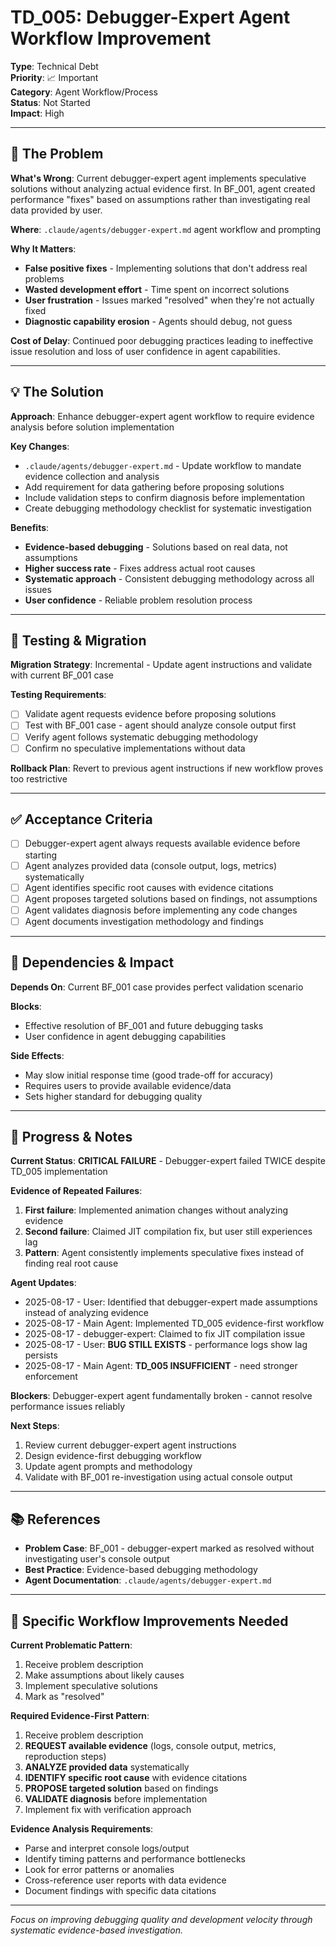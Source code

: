 # TD_005: Debugger-Expert Agent Workflow Improvement

**Type**: Technical Debt  
**Priority**: 📈 Important  
**Category**: Agent Workflow/Process  
**Status**: Not Started  
**Impact**: High

---

## 🔧 The Problem
**What's Wrong**: Current debugger-expert agent implements speculative solutions without analyzing actual evidence first. In BF_001, agent created performance "fixes" based on assumptions rather than investigating real data provided by user.

**Where**: `.claude/agents/debugger-expert.md` agent workflow and prompting

**Why It Matters**: 
- **False positive fixes** - Implementing solutions that don't address real problems
- **Wasted development effort** - Time spent on incorrect solutions
- **User frustration** - Issues marked "resolved" when they're not actually fixed
- **Diagnostic capability erosion** - Agents should debug, not guess

**Cost of Delay**: Continued poor debugging practices leading to ineffective issue resolution and loss of user confidence in agent capabilities.

---

## 💡 The Solution
**Approach**: Enhance debugger-expert agent workflow to require evidence analysis before solution implementation

**Key Changes**:
- `.claude/agents/debugger-expert.md` - Update workflow to mandate evidence collection and analysis
- Add requirement for data gathering before proposing solutions  
- Include validation steps to confirm diagnosis before implementation
- Create debugging methodology checklist for systematic investigation

**Benefits**: 
- **Evidence-based debugging** - Solutions based on real data, not assumptions
- **Higher success rate** - Fixes address actual root causes
- **Systematic approach** - Consistent debugging methodology across all issues
- **User confidence** - Reliable problem resolution process

---

## 🧪 Testing & Migration
**Migration Strategy**: Incremental - Update agent instructions and validate with current BF_001 case

**Testing Requirements**:
- [ ] Validate agent requests evidence before proposing solutions
- [ ] Test with BF_001 case - agent should analyze console output first
- [ ] Verify agent follows systematic debugging methodology
- [ ] Confirm no speculative implementations without data

**Rollback Plan**: Revert to previous agent instructions if new workflow proves too restrictive

---

## ✅ Acceptance Criteria
- [ ] Debugger-expert agent always requests available evidence before starting
- [ ] Agent analyzes provided data (console output, logs, metrics) systematically  
- [ ] Agent identifies specific root causes with evidence citations
- [ ] Agent proposes targeted solutions based on findings, not assumptions
- [ ] Agent validates diagnosis before implementing any code changes
- [ ] Agent documents investigation methodology and findings

---

## 🔄 Dependencies & Impact
**Depends On**: Current BF_001 case provides perfect validation scenario

**Blocks**: 
- Effective resolution of BF_001 and future debugging tasks
- User confidence in agent debugging capabilities

**Side Effects**: 
- May slow initial response time (good trade-off for accuracy)
- Requires users to provide available evidence/data
- Sets higher standard for debugging quality

---

## 📝 Progress & Notes

**Current Status**: **CRITICAL FAILURE** - Debugger-expert failed TWICE despite TD_005 implementation

**Evidence of Repeated Failures**:
1. **First failure**: Implemented animation changes without analyzing evidence
2. **Second failure**: Claimed JIT compilation fix, but user still experiences lag
3. **Pattern**: Agent consistently implements speculative fixes instead of finding real root cause

**Agent Updates**:
- 2025-08-17 - User: Identified that debugger-expert made assumptions instead of analyzing evidence
- 2025-08-17 - Main Agent: Implemented TD_005 evidence-first workflow
- 2025-08-17 - debugger-expert: Claimed to fix JIT compilation issue
- 2025-08-17 - User: **BUG STILL EXISTS** - performance logs show lag persists
- 2025-08-17 - Main Agent: **TD_005 INSUFFICIENT** - need stronger enforcement

**Blockers**: Debugger-expert agent fundamentally broken - cannot resolve performance issues reliably

**Next Steps**: 
1. Review current debugger-expert agent instructions
2. Design evidence-first debugging workflow
3. Update agent prompts and methodology
4. Validate with BF_001 re-investigation using actual console output

---

## 📚 References
- **Problem Case**: BF_001 - debugger-expert marked as resolved without investigating user's console output
- **Best Practice**: Evidence-based debugging methodology
- **Agent Documentation**: `.claude/agents/debugger-expert.md`

---

## 🎯 Specific Workflow Improvements Needed

**Current Problematic Pattern**:
1. Receive problem description
2. Make assumptions about likely causes  
3. Implement speculative solutions
4. Mark as "resolved"

**Required Evidence-First Pattern**:
1. Receive problem description
2. **REQUEST available evidence** (logs, console output, metrics, reproduction steps)
3. **ANALYZE provided data** systematically  
4. **IDENTIFY specific root cause** with evidence citations
5. **PROPOSE targeted solution** based on findings
6. **VALIDATE diagnosis** before implementation
7. Implement fix with verification approach

**Evidence Analysis Requirements**:
- Parse and interpret console logs/output
- Identify timing patterns and performance bottlenecks
- Look for error patterns or anomalies  
- Cross-reference user reports with data evidence
- Document findings with specific data citations

---

*Focus on improving debugging quality and development velocity through systematic evidence-based investigation.*